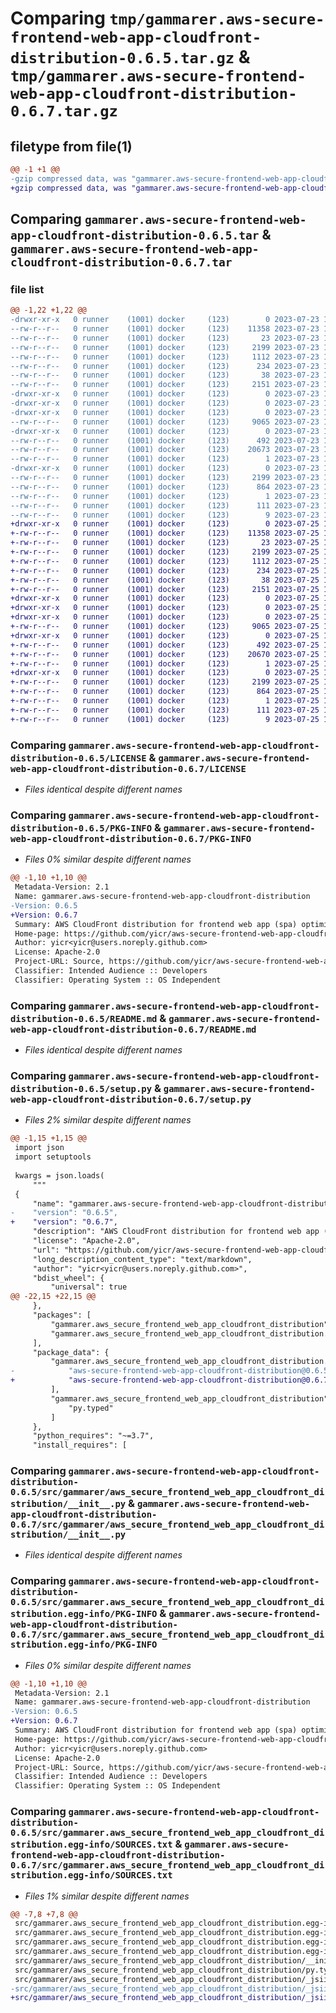 # Comparing `tmp/gammarer.aws-secure-frontend-web-app-cloudfront-distribution-0.6.5.tar.gz` & `tmp/gammarer.aws-secure-frontend-web-app-cloudfront-distribution-0.6.7.tar.gz`

## filetype from file(1)

```diff
@@ -1 +1 @@
-gzip compressed data, was "gammarer.aws-secure-frontend-web-app-cloudfront-distribution-0.6.5.tar", last modified: Sun Jul 23 18:27:31 2023, max compression
+gzip compressed data, was "gammarer.aws-secure-frontend-web-app-cloudfront-distribution-0.6.7.tar", last modified: Tue Jul 25 18:27:42 2023, max compression
```

## Comparing `gammarer.aws-secure-frontend-web-app-cloudfront-distribution-0.6.5.tar` & `gammarer.aws-secure-frontend-web-app-cloudfront-distribution-0.6.7.tar`

### file list

```diff
@@ -1,22 +1,22 @@
-drwxr-xr-x   0 runner    (1001) docker     (123)        0 2023-07-23 18:27:31.528262 gammarer.aws-secure-frontend-web-app-cloudfront-distribution-0.6.5/
--rw-r--r--   0 runner    (1001) docker     (123)    11358 2023-07-23 18:27:17.000000 gammarer.aws-secure-frontend-web-app-cloudfront-distribution-0.6.5/LICENSE
--rw-r--r--   0 runner    (1001) docker     (123)       23 2023-07-23 18:27:17.000000 gammarer.aws-secure-frontend-web-app-cloudfront-distribution-0.6.5/MANIFEST.in
--rw-r--r--   0 runner    (1001) docker     (123)     2199 2023-07-23 18:27:31.528262 gammarer.aws-secure-frontend-web-app-cloudfront-distribution-0.6.5/PKG-INFO
--rw-r--r--   0 runner    (1001) docker     (123)     1112 2023-07-23 18:27:17.000000 gammarer.aws-secure-frontend-web-app-cloudfront-distribution-0.6.5/README.md
--rw-r--r--   0 runner    (1001) docker     (123)      234 2023-07-23 18:27:17.000000 gammarer.aws-secure-frontend-web-app-cloudfront-distribution-0.6.5/pyproject.toml
--rw-r--r--   0 runner    (1001) docker     (123)       38 2023-07-23 18:27:31.528262 gammarer.aws-secure-frontend-web-app-cloudfront-distribution-0.6.5/setup.cfg
--rw-r--r--   0 runner    (1001) docker     (123)     2151 2023-07-23 18:27:17.000000 gammarer.aws-secure-frontend-web-app-cloudfront-distribution-0.6.5/setup.py
-drwxr-xr-x   0 runner    (1001) docker     (123)        0 2023-07-23 18:27:31.524262 gammarer.aws-secure-frontend-web-app-cloudfront-distribution-0.6.5/src/
-drwxr-xr-x   0 runner    (1001) docker     (123)        0 2023-07-23 18:27:31.524262 gammarer.aws-secure-frontend-web-app-cloudfront-distribution-0.6.5/src/gammarer/
-drwxr-xr-x   0 runner    (1001) docker     (123)        0 2023-07-23 18:27:31.524262 gammarer.aws-secure-frontend-web-app-cloudfront-distribution-0.6.5/src/gammarer/aws_secure_frontend_web_app_cloudfront_distribution/
--rw-r--r--   0 runner    (1001) docker     (123)     9065 2023-07-23 18:27:17.000000 gammarer.aws-secure-frontend-web-app-cloudfront-distribution-0.6.5/src/gammarer/aws_secure_frontend_web_app_cloudfront_distribution/__init__.py
-drwxr-xr-x   0 runner    (1001) docker     (123)        0 2023-07-23 18:27:31.528262 gammarer.aws-secure-frontend-web-app-cloudfront-distribution-0.6.5/src/gammarer/aws_secure_frontend_web_app_cloudfront_distribution/_jsii/
--rw-r--r--   0 runner    (1001) docker     (123)      492 2023-07-23 18:27:17.000000 gammarer.aws-secure-frontend-web-app-cloudfront-distribution-0.6.5/src/gammarer/aws_secure_frontend_web_app_cloudfront_distribution/_jsii/__init__.py
--rw-r--r--   0 runner    (1001) docker     (123)    20673 2023-07-23 18:27:17.000000 gammarer.aws-secure-frontend-web-app-cloudfront-distribution-0.6.5/src/gammarer/aws_secure_frontend_web_app_cloudfront_distribution/_jsii/aws-secure-frontend-web-app-cloudfront-distribution@0.6.5.jsii.tgz
--rw-r--r--   0 runner    (1001) docker     (123)        1 2023-07-23 18:27:17.000000 gammarer.aws-secure-frontend-web-app-cloudfront-distribution-0.6.5/src/gammarer/aws_secure_frontend_web_app_cloudfront_distribution/py.typed
-drwxr-xr-x   0 runner    (1001) docker     (123)        0 2023-07-23 18:27:31.524262 gammarer.aws-secure-frontend-web-app-cloudfront-distribution-0.6.5/src/gammarer.aws_secure_frontend_web_app_cloudfront_distribution.egg-info/
--rw-r--r--   0 runner    (1001) docker     (123)     2199 2023-07-23 18:27:31.000000 gammarer.aws-secure-frontend-web-app-cloudfront-distribution-0.6.5/src/gammarer.aws_secure_frontend_web_app_cloudfront_distribution.egg-info/PKG-INFO
--rw-r--r--   0 runner    (1001) docker     (123)      864 2023-07-23 18:27:31.000000 gammarer.aws-secure-frontend-web-app-cloudfront-distribution-0.6.5/src/gammarer.aws_secure_frontend_web_app_cloudfront_distribution.egg-info/SOURCES.txt
--rw-r--r--   0 runner    (1001) docker     (123)        1 2023-07-23 18:27:31.000000 gammarer.aws-secure-frontend-web-app-cloudfront-distribution-0.6.5/src/gammarer.aws_secure_frontend_web_app_cloudfront_distribution.egg-info/dependency_links.txt
--rw-r--r--   0 runner    (1001) docker     (123)      111 2023-07-23 18:27:31.000000 gammarer.aws-secure-frontend-web-app-cloudfront-distribution-0.6.5/src/gammarer.aws_secure_frontend_web_app_cloudfront_distribution.egg-info/requires.txt
--rw-r--r--   0 runner    (1001) docker     (123)        9 2023-07-23 18:27:31.000000 gammarer.aws-secure-frontend-web-app-cloudfront-distribution-0.6.5/src/gammarer.aws_secure_frontend_web_app_cloudfront_distribution.egg-info/top_level.txt
+drwxr-xr-x   0 runner    (1001) docker     (123)        0 2023-07-25 18:27:42.627440 gammarer.aws-secure-frontend-web-app-cloudfront-distribution-0.6.7/
+-rw-r--r--   0 runner    (1001) docker     (123)    11358 2023-07-25 18:27:27.000000 gammarer.aws-secure-frontend-web-app-cloudfront-distribution-0.6.7/LICENSE
+-rw-r--r--   0 runner    (1001) docker     (123)       23 2023-07-25 18:27:27.000000 gammarer.aws-secure-frontend-web-app-cloudfront-distribution-0.6.7/MANIFEST.in
+-rw-r--r--   0 runner    (1001) docker     (123)     2199 2023-07-25 18:27:42.627440 gammarer.aws-secure-frontend-web-app-cloudfront-distribution-0.6.7/PKG-INFO
+-rw-r--r--   0 runner    (1001) docker     (123)     1112 2023-07-25 18:27:27.000000 gammarer.aws-secure-frontend-web-app-cloudfront-distribution-0.6.7/README.md
+-rw-r--r--   0 runner    (1001) docker     (123)      234 2023-07-25 18:27:27.000000 gammarer.aws-secure-frontend-web-app-cloudfront-distribution-0.6.7/pyproject.toml
+-rw-r--r--   0 runner    (1001) docker     (123)       38 2023-07-25 18:27:42.627440 gammarer.aws-secure-frontend-web-app-cloudfront-distribution-0.6.7/setup.cfg
+-rw-r--r--   0 runner    (1001) docker     (123)     2151 2023-07-25 18:27:27.000000 gammarer.aws-secure-frontend-web-app-cloudfront-distribution-0.6.7/setup.py
+drwxr-xr-x   0 runner    (1001) docker     (123)        0 2023-07-25 18:27:42.623440 gammarer.aws-secure-frontend-web-app-cloudfront-distribution-0.6.7/src/
+drwxr-xr-x   0 runner    (1001) docker     (123)        0 2023-07-25 18:27:42.623440 gammarer.aws-secure-frontend-web-app-cloudfront-distribution-0.6.7/src/gammarer/
+drwxr-xr-x   0 runner    (1001) docker     (123)        0 2023-07-25 18:27:42.627440 gammarer.aws-secure-frontend-web-app-cloudfront-distribution-0.6.7/src/gammarer/aws_secure_frontend_web_app_cloudfront_distribution/
+-rw-r--r--   0 runner    (1001) docker     (123)     9065 2023-07-25 18:27:27.000000 gammarer.aws-secure-frontend-web-app-cloudfront-distribution-0.6.7/src/gammarer/aws_secure_frontend_web_app_cloudfront_distribution/__init__.py
+drwxr-xr-x   0 runner    (1001) docker     (123)        0 2023-07-25 18:27:42.627440 gammarer.aws-secure-frontend-web-app-cloudfront-distribution-0.6.7/src/gammarer/aws_secure_frontend_web_app_cloudfront_distribution/_jsii/
+-rw-r--r--   0 runner    (1001) docker     (123)      492 2023-07-25 18:27:27.000000 gammarer.aws-secure-frontend-web-app-cloudfront-distribution-0.6.7/src/gammarer/aws_secure_frontend_web_app_cloudfront_distribution/_jsii/__init__.py
+-rw-r--r--   0 runner    (1001) docker     (123)    20670 2023-07-25 18:27:27.000000 gammarer.aws-secure-frontend-web-app-cloudfront-distribution-0.6.7/src/gammarer/aws_secure_frontend_web_app_cloudfront_distribution/_jsii/aws-secure-frontend-web-app-cloudfront-distribution@0.6.7.jsii.tgz
+-rw-r--r--   0 runner    (1001) docker     (123)        1 2023-07-25 18:27:27.000000 gammarer.aws-secure-frontend-web-app-cloudfront-distribution-0.6.7/src/gammarer/aws_secure_frontend_web_app_cloudfront_distribution/py.typed
+drwxr-xr-x   0 runner    (1001) docker     (123)        0 2023-07-25 18:27:42.627440 gammarer.aws-secure-frontend-web-app-cloudfront-distribution-0.6.7/src/gammarer.aws_secure_frontend_web_app_cloudfront_distribution.egg-info/
+-rw-r--r--   0 runner    (1001) docker     (123)     2199 2023-07-25 18:27:42.000000 gammarer.aws-secure-frontend-web-app-cloudfront-distribution-0.6.7/src/gammarer.aws_secure_frontend_web_app_cloudfront_distribution.egg-info/PKG-INFO
+-rw-r--r--   0 runner    (1001) docker     (123)      864 2023-07-25 18:27:42.000000 gammarer.aws-secure-frontend-web-app-cloudfront-distribution-0.6.7/src/gammarer.aws_secure_frontend_web_app_cloudfront_distribution.egg-info/SOURCES.txt
+-rw-r--r--   0 runner    (1001) docker     (123)        1 2023-07-25 18:27:42.000000 gammarer.aws-secure-frontend-web-app-cloudfront-distribution-0.6.7/src/gammarer.aws_secure_frontend_web_app_cloudfront_distribution.egg-info/dependency_links.txt
+-rw-r--r--   0 runner    (1001) docker     (123)      111 2023-07-25 18:27:42.000000 gammarer.aws-secure-frontend-web-app-cloudfront-distribution-0.6.7/src/gammarer.aws_secure_frontend_web_app_cloudfront_distribution.egg-info/requires.txt
+-rw-r--r--   0 runner    (1001) docker     (123)        9 2023-07-25 18:27:42.000000 gammarer.aws-secure-frontend-web-app-cloudfront-distribution-0.6.7/src/gammarer.aws_secure_frontend_web_app_cloudfront_distribution.egg-info/top_level.txt
```

### Comparing `gammarer.aws-secure-frontend-web-app-cloudfront-distribution-0.6.5/LICENSE` & `gammarer.aws-secure-frontend-web-app-cloudfront-distribution-0.6.7/LICENSE`

 * *Files identical despite different names*

### Comparing `gammarer.aws-secure-frontend-web-app-cloudfront-distribution-0.6.5/PKG-INFO` & `gammarer.aws-secure-frontend-web-app-cloudfront-distribution-0.6.7/PKG-INFO`

 * *Files 0% similar despite different names*

```diff
@@ -1,10 +1,10 @@
 Metadata-Version: 2.1
 Name: gammarer.aws-secure-frontend-web-app-cloudfront-distribution
-Version: 0.6.5
+Version: 0.6.7
 Summary: AWS CloudFront distribution for frontend web app (spa) optimized.
 Home-page: https://github.com/yicr/aws-secure-frontend-web-app-cloudfront-distribution.git
 Author: yicr<yicr@users.noreply.github.com>
 License: Apache-2.0
 Project-URL: Source, https://github.com/yicr/aws-secure-frontend-web-app-cloudfront-distribution.git
 Classifier: Intended Audience :: Developers
 Classifier: Operating System :: OS Independent
```

### Comparing `gammarer.aws-secure-frontend-web-app-cloudfront-distribution-0.6.5/README.md` & `gammarer.aws-secure-frontend-web-app-cloudfront-distribution-0.6.7/README.md`

 * *Files identical despite different names*

### Comparing `gammarer.aws-secure-frontend-web-app-cloudfront-distribution-0.6.5/setup.py` & `gammarer.aws-secure-frontend-web-app-cloudfront-distribution-0.6.7/setup.py`

 * *Files 2% similar despite different names*

```diff
@@ -1,15 +1,15 @@
 import json
 import setuptools
 
 kwargs = json.loads(
     """
 {
     "name": "gammarer.aws-secure-frontend-web-app-cloudfront-distribution",
-    "version": "0.6.5",
+    "version": "0.6.7",
     "description": "AWS CloudFront distribution for frontend web app (spa) optimized.",
     "license": "Apache-2.0",
     "url": "https://github.com/yicr/aws-secure-frontend-web-app-cloudfront-distribution.git",
     "long_description_content_type": "text/markdown",
     "author": "yicr<yicr@users.noreply.github.com>",
     "bdist_wheel": {
         "universal": true
@@ -22,15 +22,15 @@
     },
     "packages": [
         "gammarer.aws_secure_frontend_web_app_cloudfront_distribution",
         "gammarer.aws_secure_frontend_web_app_cloudfront_distribution._jsii"
     ],
     "package_data": {
         "gammarer.aws_secure_frontend_web_app_cloudfront_distribution._jsii": [
-            "aws-secure-frontend-web-app-cloudfront-distribution@0.6.5.jsii.tgz"
+            "aws-secure-frontend-web-app-cloudfront-distribution@0.6.7.jsii.tgz"
         ],
         "gammarer.aws_secure_frontend_web_app_cloudfront_distribution": [
             "py.typed"
         ]
     },
     "python_requires": "~=3.7",
     "install_requires": [
```

### Comparing `gammarer.aws-secure-frontend-web-app-cloudfront-distribution-0.6.5/src/gammarer/aws_secure_frontend_web_app_cloudfront_distribution/__init__.py` & `gammarer.aws-secure-frontend-web-app-cloudfront-distribution-0.6.7/src/gammarer/aws_secure_frontend_web_app_cloudfront_distribution/__init__.py`

 * *Files identical despite different names*

### Comparing `gammarer.aws-secure-frontend-web-app-cloudfront-distribution-0.6.5/src/gammarer.aws_secure_frontend_web_app_cloudfront_distribution.egg-info/PKG-INFO` & `gammarer.aws-secure-frontend-web-app-cloudfront-distribution-0.6.7/src/gammarer.aws_secure_frontend_web_app_cloudfront_distribution.egg-info/PKG-INFO`

 * *Files 0% similar despite different names*

```diff
@@ -1,10 +1,10 @@
 Metadata-Version: 2.1
 Name: gammarer.aws-secure-frontend-web-app-cloudfront-distribution
-Version: 0.6.5
+Version: 0.6.7
 Summary: AWS CloudFront distribution for frontend web app (spa) optimized.
 Home-page: https://github.com/yicr/aws-secure-frontend-web-app-cloudfront-distribution.git
 Author: yicr<yicr@users.noreply.github.com>
 License: Apache-2.0
 Project-URL: Source, https://github.com/yicr/aws-secure-frontend-web-app-cloudfront-distribution.git
 Classifier: Intended Audience :: Developers
 Classifier: Operating System :: OS Independent
```

### Comparing `gammarer.aws-secure-frontend-web-app-cloudfront-distribution-0.6.5/src/gammarer.aws_secure_frontend_web_app_cloudfront_distribution.egg-info/SOURCES.txt` & `gammarer.aws-secure-frontend-web-app-cloudfront-distribution-0.6.7/src/gammarer.aws_secure_frontend_web_app_cloudfront_distribution.egg-info/SOURCES.txt`

 * *Files 1% similar despite different names*

```diff
@@ -7,8 +7,8 @@
 src/gammarer.aws_secure_frontend_web_app_cloudfront_distribution.egg-info/SOURCES.txt
 src/gammarer.aws_secure_frontend_web_app_cloudfront_distribution.egg-info/dependency_links.txt
 src/gammarer.aws_secure_frontend_web_app_cloudfront_distribution.egg-info/requires.txt
 src/gammarer.aws_secure_frontend_web_app_cloudfront_distribution.egg-info/top_level.txt
 src/gammarer/aws_secure_frontend_web_app_cloudfront_distribution/__init__.py
 src/gammarer/aws_secure_frontend_web_app_cloudfront_distribution/py.typed
 src/gammarer/aws_secure_frontend_web_app_cloudfront_distribution/_jsii/__init__.py
-src/gammarer/aws_secure_frontend_web_app_cloudfront_distribution/_jsii/aws-secure-frontend-web-app-cloudfront-distribution@0.6.5.jsii.tgz
+src/gammarer/aws_secure_frontend_web_app_cloudfront_distribution/_jsii/aws-secure-frontend-web-app-cloudfront-distribution@0.6.7.jsii.tgz
```

